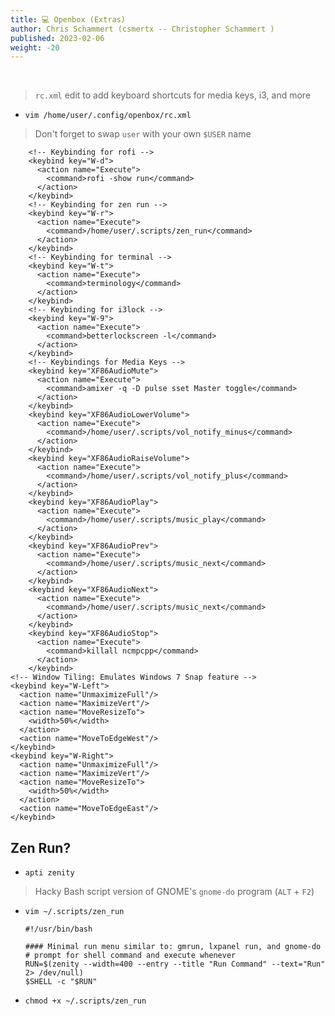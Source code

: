 ```yaml
---
title: 💻 Openbox (Extras)
author: Chris Schammert (csmertx -- Christopher Schammert )
published: 2023-02-06
weight: -20
---
```


<!-- The content of this website was written by Christopher Schammert aka Chris Schammert -->

<br />

> ```rc.xml``` edit to add keyboard shortcuts for media keys, i3, and more

- ```vim /home/user/.config/openbox/rc.xml```

> Don't forget to swap ```user``` with your own ```$USER``` name

```
    <!-- Keybinding for rofi -->
    <keybind key="W-d">
      <action name="Execute">
        <command>rofi -show run</command>
      </action>
    </keybind>
    <!-- Keybinding for zen run -->
    <keybind key="W-r">
      <action name="Execute">
        <command>/home/user/.scripts/zen_run</command>
      </action>
    </keybind>
    <!-- Keybinding for terminal -->
    <keybind key="W-t">
      <action name="Execute">
        <command>terminology</command>
      </action>
    </keybind>
    <!-- Keybinding for i3lock -->
    <keybind key="W-9">
      <action name="Execute">
        <command>betterlockscreen -l</command>
      </action>
    </keybind>
    <!-- Keybindings for Media Keys -->
    <keybind key="XF86AudioMute">
      <action name="Execute">
        <command>amixer -q -D pulse sset Master toggle</command>
      </action>
    </keybind>
    <keybind key="XF86AudioLowerVolume">
      <action name="Execute">
        <command>/home/user/.scripts/vol_notify_minus</command>
      </action>
    </keybind>
    <keybind key="XF86AudioRaiseVolume">
      <action name="Execute">
        <command>/home/user/.scripts/vol_notify_plus</command>
      </action>
    </keybind>
    <keybind key="XF86AudioPlay">
      <action name="Execute">
        <command>/home/user/.scripts/music_play</command>
      </action>
    </keybind>
    <keybind key="XF86AudioPrev">
      <action name="Execute">
        <command>/home/user/.scripts/music_next</command>
      </action>
    </keybind>
    <keybind key="XF86AudioNext">
      <action name="Execute">
        <command>/home/user/.scripts/music_next</command>
      </action>
    </keybind>
    <keybind key="XF86AudioStop">
      <action name="Execute">
        <command>killall ncmpcpp</command>
      </action>
    </keybind>
<!-- Window Tiling: Emulates Windows 7 Snap feature -->
<keybind key="W-Left">
  <action name="UnmaximizeFull"/>
  <action name="MaximizeVert"/>
  <action name="MoveResizeTo">
    <width>50%</width>
  </action>
  <action name="MoveToEdgeWest"/>
</keybind>
<keybind key="W-Right">
  <action name="UnmaximizeFull"/>
  <action name="MaximizeVert"/>
  <action name="MoveResizeTo">
    <width>50%</width>
  </action>
  <action name="MoveToEdgeEast"/>
</keybind> 
```

## Zen Run?

- ```apti zenity```

> Hacky Bash script version of GNOME's ```gnome-do``` program (```ALT``` + ```F2```)

- ```vim ~/.scripts/zen_run```

  ```
  #!/usr/bin/bash

  #### Minimal run menu similar to: gmrun, lxpanel run, and gnome-do
  # prompt for shell command and execute whenever
  RUN=$(zenity --width=400 --entry --title "Run Command" --text="Run" 2> /dev/null)
  $SHELL -c "$RUN"
  ```

- ```chmod +x ~/.scripts/zen_run```